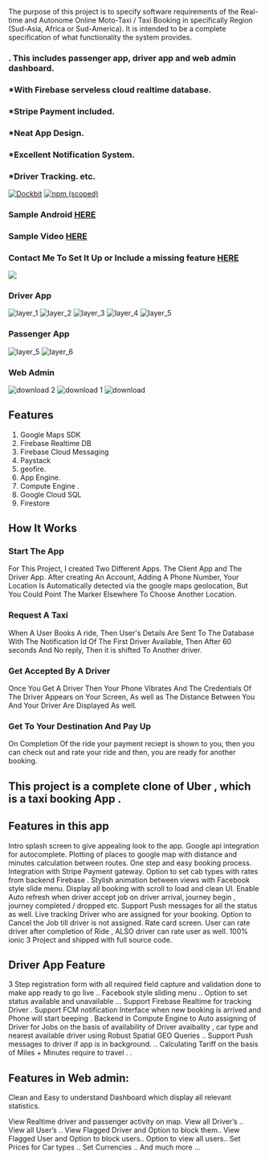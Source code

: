 
The purpose of this project is to specify software requirements of the Real-time and Autonome Online Moto-Taxi / Taxi Booking in specifically Region (Sud-Asia, 
Africa or Sud-America). It is intended to be a complete specification of what functionality the system provides. 

### . This includes passenger app, driver app and web admin dashboard.

### *With Firebase serveless cloud realtime database.
### *Stripe Payment included.
### *Neat App Design.
### *Excellent Notification System.
### *Driver Tracking. etc.


[![Dockbit](https://img.shields.io/dockbit/DockbitStatus/health.svg?token=TvavttxFHJ4qhnKstDxrvBXM)]()
[![npm (scoped)](https://img.shields.io/npm/v/@cycle/core.svg)]()

### Sample Android [HERE](https://play.google.com/store/apps/details?id=com.taxihubnigeria.android)

### Sample Video [HERE](https://www.youtube.com/watch?v=LFlCkfd9SFw)

### Contact Me To Set It Up or Include a missing feature [HERE](https://chinedu-website.firebaseapp.com/#/contact)

![](https://static-2.gumroad.com/res/gumroad/6181776888084/asset_previews/f8174fd18d62903aad2d0b147c16164a/retina/Untitled.jpeg)



### Driver App
![layer_1](https://github.com/chichikolon/Bee_Realtime_Vehicle_Booking_System/blob/master/Ressource/markdown/Untitled%20collage-1.png)
![layer_2](https://github.com/chichikolon/Bee_Realtime_Vehicle_Booking_System/blob/master/Ressource/markdown/Untitled%20collage-2.png)
![layer_3](https://github.com/chichikolon/Bee_Realtime_Vehicle_Booking_System/blob/master/Ressource/markdown/Untitled%20collage-4.png)
![layer_4](https://github.com/chichikolon/Bee_Realtime_Vehicle_Booking_System/blob/master/Ressource/markdown/Untitled%20collage-5.png)
![layer_5](https://github.com/chichikolon/Bee_Realtime_Vehicle_Booking_System/blob/master/Ressource/markdown/Untitled%20collage-6.png)


### Passenger App
![layer_5](https://user-images.githubusercontent.com/7928001/35234159-73efa874-ffa0-11e7-9a06-22f8ae442092.png)
![layer_6](https://user-images.githubusercontent.com/7928001/35234160-743aa7f2-ffa0-11e7-91ee-94671afeff7e.png)


### Web Admin
![download 2](https://user-images.githubusercontent.com/7928001/35230751-38c625ec-ff97-11e7-865e-236aa0ee8723.png)
![download 1](https://user-images.githubusercontent.com/7928001/35230783-561d37a2-ff97-11e7-9335-fe5e7f843407.png)
![download](https://user-images.githubusercontent.com/7928001/35230798-5f3003a6-ff97-11e7-86b9-673cabb63873.png)



## Features
1. Google Maps SDK 
2. Firebase Realtime DB
3. Firebase  Cloud Messaging
4. Paystack
5. geofire.
6. App Engine.
7. Compute Engine .
8. Google Cloud SQL
9. Firestore

## How It Works


### Start The App

For This Project, I created Two Different Apps. The Client App and The Driver App. After creating An Account, Adding A Phone Number, Your Location Is Automatically detected via the google maps geolocation, But You Could Point The Marker Elsewhere To Choose Another Location.

### Request A Taxi

When A User Books A ride, Then User's Details Are Sent To The Database With The Notification Id Of The First Driver Available, Then After 60 seconds And No reply, Then it is shifted To Another driver.

### Get Accepted By A Driver

Once You Get A Driver Then Your Phone Vibrates And The Credentials Of The Driver Appears on Your Screen, As well as The Distance Between You And Your Driver Are Displayed As well.

### Get To Your Destination And Pay Up

On Completion Of the ride your payment reciept is shown to you, then you can check out and rate your ride and then, you are ready for another booking.


## This project is a complete clone of Uber , which is a taxi booking App .

## Features in this app

Intro splash screen to give appealing look to the app. Google api integration for autocomplete. 
Plotting of places to google map with distance and minutes calculation between routes. One step and easy booking process.
 Integration with Stripe Payment gateway. Option to set cab types with rates from backend Firebase . 
 Stylish animation between views with Facebook style slide menu. Display all booking with scroll to load and clean UI.
 Enable Auto refresh when driver accept job on driver arrival, journey begin ,
 journey completed / dropped etc. Support Push messages for all the status as well. 
 Live tracking Driver who are assigned for your booking. 
 Option to Cancel the Job till driver is not assigned. Rate card screen. 
 User can rate driver after completion of Ride , ALSO driver can rate user as well. 100% ionic 3 Project and shipped with full source code.

## Driver App Feature 

3 Step registration form with all required field capture and validation done to make app ready to go live .. 
Facebook style sliding menu .. Option to set status available and unavailable ... 
Support Firebase Realtime for tracking Driver . 
Support FCM notification Interface when new booking is arrived and Phone will start beeping . 
Backend in Compute Engine to  Auto assigning of Driver for Jobs on the basis of availability of Driver avaibality , 
car type and nearest available driver using Robust Spatial GEO Queries .. 
Support Push messages to driver if app is in background. .. Calculating Tariff on the basis of Miles + Minutes require to travel . .

## Features in Web admin: 

Clean and Easy to understand Dashboard which display all relevant statistics.

View Realtime driver and passenger activity on map. 
View all Driver’s .. View all User’s .. View Flagged Driver and Option to block them.. 
View Flagged User and Option to block users.. 
Option to view all users.. Set Prices for Car types .. 
Set Currencies .. And much more …
